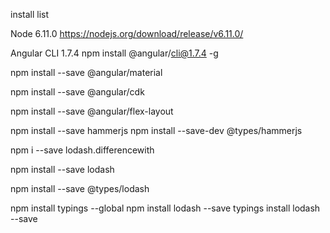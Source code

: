﻿install list



Node 6.11.0 
https://nodejs.org/download/release/v6.11.0/

Angular CLI 1.7.4
npm install @angular/cli@1.7.4 -g


npm install --save @angular/material

npm install --save @angular/cdk


npm install --save @angular/flex-layout

npm install --save hammerjs 
npm install --save-dev @types/hammerjs

npm i --save lodash.differencewith

npm install --save lodash

npm install --save @types/lodash

npm install typings --global
npm install lodash --save 
typings install lodash --save
